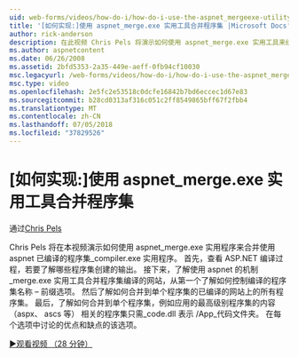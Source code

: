 ```yaml
---
uid: web-forms/videos/how-do-i/how-do-i-use-the-aspnet_mergeexe-utility-to-merge-assemblies
title: '[如何实现:]使用 aspnet_merge.exe 实用工具合并程序集 |Microsoft Docs'
author: rick-anderson
description: 在此视频 Chris Pels 将演示如何使用 aspnet_merge.exe 实用工具来组合使用 aspnet_compiler.exe 实用工具已编译的程序集...
ms.author: aspnetcontent
ms.date: 06/26/2008
ms.assetid: 2bfd5353-2a35-449e-aeff-0fb94cf10030
msc.legacyurl: /web-forms/videos/how-do-i/how-do-i-use-the-aspnet_mergeexe-utility-to-merge-assemblies
msc.type: video
ms.openlocfilehash: 2e5fc2e53518c0dcfe16842b7bd6eccec1d67e83
ms.sourcegitcommit: b28cd0313af316c051c2ff8549865bff67f2fbb4
ms.translationtype: MT
ms.contentlocale: zh-CN
ms.lasthandoff: 07/05/2018
ms.locfileid: "37829526"
---
```

<a name="how-do-i-use-the-aspnetmergeexe-utility-to-merge-assemblies"></a>[如何实现:]使用 aspnet_merge.exe 实用工具合并程序集
====================
通过[Chris Pels](https://twitter.com/chrispels)

Chris Pels 将在本视频演示如何使用 aspnet\_merge.exe 实用程序来合并使用 aspnet 已编译的程序集\_compiler.exe 实用程序。 首先，查看 ASP.NET 编译过程，若要了解哪些程序集创建的输出。 接下来，了解使用 aspnet 的机制\_merge.exe 实用工具合并程序集编译的网站，从第一个了解如何控制编译的程序集名称 – 前缀选项。 然后了解如何合并到单个程序集的已编译的网站上的所有程序集。 最后，了解如何合并到单个程序集，例如应用的最高级别程序集的内容 （aspx、 ascs 等） 相关的程序集只需\_code.dll 表示 /App\_代码文件夹。 在每个选项中讨论的优点和缺点的该选项。

[&#9654;观看视频 （28 分钟）](https://channel9.msdn.com/Blogs/ASP-NET-Site-Videos/how-do-i-use-the-aspnet_mergeexe-utility-to-merge-assemblies)
